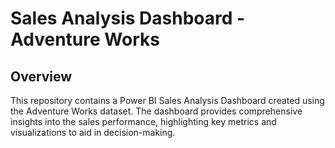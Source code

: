 # Sales Analysis Dashboard - Adventure Works

## Overview

This repository contains a Power BI Sales Analysis Dashboard created using the Adventure Works dataset. The dashboard provides comprehensive insights into the sales performance, highlighting key metrics and visualizations to aid in decision-making.

